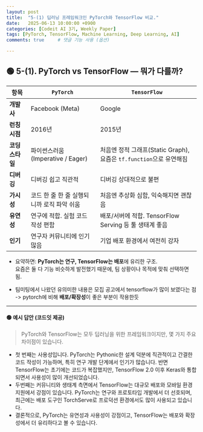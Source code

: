 ```yaml
---
layout: post
title:  "5-(1) 딥러닝 프레임워크인 PyTorch와 TensorFlow 비교."
date:   2025-06-13 10:00:00 +0900
categories: [Codeit AI 3기, Weekly Paper]
tags: [PyTorch, TensorFlow, Machine Learning, Deep Learning, AI]
comments: true     # 댓글 기능 사용 (옵션)

---
```



## 🟢 5-(1). PyTorch vs TensorFlow — 뭐가 다를까?



| 항목 | `PyTorch` | `TensorFlow` |
|------|---------|-------------|
| **개발사** | Facebook (Meta) | Google |
| **런칭 시점** | 2016년 | 2015년 |
| **코딩 스타일** | 파이썬스러움 (Imperative / Eager) | 처음엔 정적 그래프(Static Graph), 요즘은 `tf.function`으로 유연해짐 |
| **디버깅** | 디버깅 쉽고 직관적 | 디버깅 상대적으로 불편 |
| **가시성** | 코드 한 줄 한 줄 실행되니까 로직 파악 쉬움 | 처음엔 추상화 심함, 익숙해지면 괜찮음 |
| **유연성** | 연구에 적합. 실험 코드 작성 편함 | 배포/서버에 적합. TensorFlow Serving 등 툴 생태계 좋음 |
| **인기** | 연구자 커뮤니티에 인기 많음 | 기업 배포 환경에서 여전히 강자 |

- 요약하면: **PyTorch는 연구, TensorFlow는 배포**에 유리한 구조.  
요즘은 둘 다 기능 비슷하게 발전했기 때문에, 팀 상황이나 목적에 맞춰 선택하면 됨.  


- 팀미팅에서 나왔던 유의미한 내용은 모집 공고에서 tensorflow가 많이 보였다는 점 
-> pytorch에 비해 **배포/확장성**이 좋은 부분이 작용한듯

---

#### 🟢 예시 답안 (코드잇 제공)

> PyTorch와 TensorFlow는 모두 딥러닝을 위한 프레임워크이지만, 몇 가지 주요 차이점이 있습니다.  
- 첫 번째는 사용성입니다. PyTorch는 Pythonic한 설계 덕분에 직관적이고 간결한 코드 작성이 가능하며, 특히 연구 개발 단계에서 인기가 많습니다. 반면 TensorFlow는 초기에는 코드가 복잡했지만, TensorFlow 2.0 이후 Keras와 통합되면서 사용성이 많이 개선되었습니다.
- 두번째는 커뮤니티와 생태계 측면에서 TensorFlow는 대규모 배포와 모바일 환경 지원에서 강점이 있습니다. PyTorch는 연구와 프로토타입 개발에서 더 선호되며, 최근에는 배포 도구인 TorchServe로 프로덕션 환경에서도 많이 사용되고 있습니다.
- 결론적으로, PyTorch는 유연성과 사용성이 강점이고, TensorFlow는 배포와 확장성에서 더 유리하다고 볼 수 있습니다.
